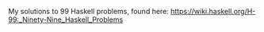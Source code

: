 My solutions to 99 Haskell problems, found here: https://wiki.haskell.org/H-99:_Ninety-Nine_Haskell_Problems

